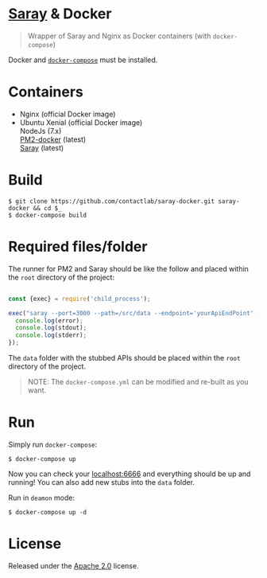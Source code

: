 # [Saray](https://github.com/contactlab/saray) & Docker

> Wrapper of Saray and Nginx as Docker containers (with `docker-compose`)

Docker and [`docker-compose`](https://docs.docker.com/compose/install/) must be installed.

# Containers  

- Nginx (official Docker image)
- Ubuntu Xenial (official Docker image)  
  NodeJs (7.x)  
  [PM2-docker](http://pm2.keymetrics.io/docs/usage/docker-pm2-nodejs/) (latest)  
  [Saray](https://github.com/contactlab/saray) (latest)

# Build 

    $ git clone https://github.com/contactlab/saray-docker.git saray-docker && cd $_
    $ docker-compose build

# Required files/folder 

The runner for PM2 and Saray should be like the follow and placed within the `root` directory of the project:

```js

const {exec} = require('child_process');

exec("saray --port=3000 --path=/src/data --endpoint='yourApiEndPoint' --log /src/loggin.log --pfer-api", (error, stdout, stderr) => {
  console.log(error);
  console.log(stdout);
  console.log(stderr);
});

```

The `data` folder with the stubbed APIs should be placed within the `root` directory of the project.  

> NOTE: The `docker-compose.yml` can be modified and re-built as you want.

# Run

Simply run `docker-compose`:

    $ docker-compose up

Now you can check your [localhost:6666](http://localhost:6666) and everything should be up and running!
You can also add new stubs into the `data` folder.

Run in `deamon` mode: 

    $ docker-compose up -d 

# License
Released under the [Apache 2.0](LICENSE) license.

